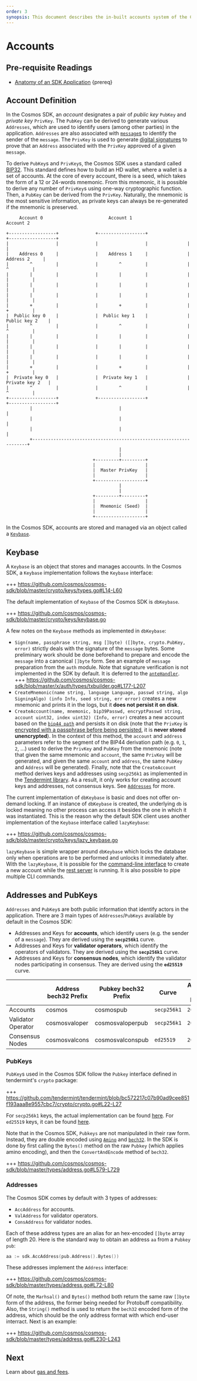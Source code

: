 ```yaml
---
order: 3
synopsis: This document describes the in-built accounts system of the Cosmos SDK.
---
```


# Accounts 

## Pre-requisite Readings

- [Anatomy of an SDK Application](./app-anatomy.md) {prereq}

## Account Definition

In the Cosmos SDK, an *account* designates a pair of *public key* `PubKey` and *private key* `PrivKey`. The `PubKey` can be derived to generate various `Addresses`, which are used to identify users (among other parties) in the application. `Addresses` are also associated with [`message`s](../building-modules/messages-and-queries.md#messages) to identify the sender of the `message`. The `PrivKey` is used to generate [digital signatures](#signatures) to prove that an `Address` associated with the `PrivKey` approved of a given `message`. 

To derive `PubKey`s and `PrivKey`s, the Cosmos SDK uses a standard called [BIP32](https://github.com/bitcoin/bips/blob/master/bip-0032.mediawiki). This standard defines how to build an HD wallet, where a wallet is a set of accounts. At the core of every account, there is a seed, which takes the form of a 12 or 24-words mnemonic. From this mnemonic, it is possible to derive any number of `PrivKey`s using one-way cryptographic function. Then, a `PubKey` can be derived from the `PrivKey`. Naturally, the mnemonic is the most sensitive information, as private keys can always be re-generated if the mnemonic is preserved. 

```
     Account 0                         Account 1                         Account 2

+------------------+              +------------------+               +------------------+
|                  |              |                  |               |                  |
|    Address 0     |              |    Address 1     |               |    Address 2     |
|        ^         |              |        ^         |               |        ^         |
|        |         |              |        |         |               |        |         |
|        |         |              |        |         |               |        |         |
|        |         |              |        |         |               |        |         |
|        +         |              |        +         |               |        +         |
|  Public key 0    |              |  Public key 1    |               |  Public key 2    |
|        ^         |              |        ^         |               |        ^         |
|        |         |              |        |         |               |        |         |
|        |         |              |        |         |               |        |         |
|        |         |              |        |         |               |        |         |
|        +         |              |        +         |               |        +         |
|  Private key 0   |              |  Private key 1   |               |  Private key 2   |
|        ^         |              |        ^         |               |        ^         |
+------------------+              +------------------+               +------------------+
         |                                 |                                  |
         |                                 |                                  |
         |                                 |                                  |
         +--------------------------------------------------------------------+
                                           |
                                           |
                                 +---------+---------+
                                 |                   |
                                 |  Master PrivKey   |
                                 |                   |
                                 +-------------------+
                                           |
                                           |
                                 +---------+---------+
                                 |                   |
                                 |  Mnemonic (Seed)  |
                                 |                   |
                                 +-------------------+
```

In the Cosmos SDK, accounts are stored and managed via an object called a [`Keybase`](#keybase).

## Keybase

A `Keybase` is an object that stores and manages accounts. In the Cosmos SDK, a `Keybase` implementation follows the `Keybase` interface:

+++ https://github.com/cosmos/cosmos-sdk/blob/master/crypto/keys/types.go#L14-L60

The default implementation of `Keybase` of the Cosmos SDK is `dbKeybase`. 

+++ https://github.com/cosmos/cosmos-sdk/blob/master/crypto/keys/keybase.go

A few notes on the `Keybase` methods as implemented in `dbKeybase`:

- `Sign(name, passphrase string, msg []byte) ([]byte, crypto.PubKey, error)` strictly deals with the signature of the `message` bytes. Some preliminary work should be done beforehand to prepare and encode the `message`  into a canonical `[]byte` form. See an example of `message` preparation from the `auth` module. Note that signature verification is not implemented in the SDK by default. It is deferred to the [`anteHandler`](#antehandler).
	+++ https://github.com/cosmos/cosmos-sdk/blob/master/x/auth/types/txbuilder.go#L177-L207
- `CreateMnemonic(name string, language Language, passwd string, algo SigningAlgo) (info Info, seed string, err error)` creates a new mnemonic and prints it in the logs, but it **does not persist it on disk**. 
- `CreateAccount(name, mnemonic, bip39Passwd, encryptPasswd string, account uint32, index uint32) (Info, error)` creates a new account based on the [`bip44 path`](https://github.com/bitcoin/bips/blob/master/bip-0044.mediawiki) and persists it on disk (note that the `PrivKey` is [encrypted with a passphrase before being persisted](https://github.com/cosmos/cosmos-sdk/blob/master/crypto/keys/mintkey/mintkey.go), it is **never stored unencrypted**). In the context of this method, the `account` and `address` parameters refer to the segment of the BIP44 derivation path (e.g. `0`, `1`, `2`, ...) used to derive the `PrivKey` and `PubKey` from the mnemonic (note that given the same mnemonic and `account`, the same `PrivKey` will be generated, and given the same `account` and `address`, the same `PubKey` and `Address` will be generated). Finally, note that the `CreateAccount` method derives keys and addresses using `secp256k1` as implemented in the [Tendermint library](https://github.com/tendermint/tendermint/tree/bc572217c07b90ad9cee851f193aaa8e9557cbc7/crypto/secp256k1). As a result, it only works for creating account keys and addresses, not consensus keys. See [`Addresses`](#addresses) for more.

The current implementation of `dbKeybase` is basic and does not offer on-demand locking. If an instance of `dbKeybase` is created, the underlying `db` is locked meaning no other process can access it besides the one in which it was instantiated. This is the reason why the default SDK client uses another implementation of the `Keybase` interface called `lazyKeybase`:
	
	
+++ https://github.com/cosmos/cosmos-sdk/blob/master/crypto/keys/lazy_keybase.go

`lazyKeybase` is simple wrapper around `dbKeybase` which locks the database only when operations are to be performed and unlocks it immediately after. With the `lazyKeybase`, it is possible for the [command-line interface](../interfaces/cli.md) to create a new account while the [rest server](../interfaces/rest.md) is running. It is also possible to pipe multiple CLI commands. 

## Addresses and PubKeys

`Addresses` and `PubKey`s are both public information that identify actors in the application. There are 3 main types of `Addresses`/`PubKeys` available by default in the Cosmos SDK:

- Addresses and Keys for **accounts**, which identify users (e.g. the sender of a `message`). They are derived using the **`secp256k1`** curve. 
- Addresses and Keys for **validator operators**, which identify the operators of validators. They are derived using the **`secp256k1`** curve. 
- Addresses and Keys for **consensus nodes**, which identify the validator nodes participating in consensus. They are derived using the **`ed25519`** curve.

|                    | Address bech32 Prefix | Pubkey bech32 Prefix | Curve       | Address byte length | Pubkey byte length |
|--------------------|-----------------------|----------------------|-------------|---------------------|--------------------|
| Accounts           | cosmos                | cosmospub            | `secp256k1` | `20`                | `33`               |
| Validator Operator | cosmosvaloper         | cosmosvaloperpub     | `secp256k1` | `20`                | `33`               |
| Consensus Nodes    | cosmosvalcons         | cosmosvalconspub     | `ed25519`   | `20`                | `32`               | 

### PubKeys

`PubKey`s used in the Cosmos SDK follow the `Pubkey` interface defined in tendermint's `crypto` package:

+++ https://github.com/tendermint/tendermint/blob/bc572217c07b90ad9cee851f193aaa8e9557cbc7/crypto/crypto.go#L22-L27

For `secp256k1` keys, the actual implementation can be found [here](https://github.com/tendermint/tendermint/blob/bc572217c07b90ad9cee851f193aaa8e9557cbc7/crypto/secp256k1/secp256k1.go#L140). For `ed25519` keys, it can be found [here](https://github.com/tendermint/tendermint/blob/bc572217c07b90ad9cee851f193aaa8e9557cbc7/crypto/ed25519/ed25519.go#L135). 

Note that in the Cosmos SDK, `Pubkeys` are not manipulated in their raw form. Instead, they are double encoded using [`Amino`](../core/encoding.md#amino) and [`bech32`](https://en.bitcoin.it/wiki/Bech32). In the SDK is done by first calling the `Bytes()` method on the raw `Pubkey` (which applies amino encoding), and then the `ConvertAndEncode` method of `bech32`. 

+++ https://github.com/cosmos/cosmos-sdk/blob/master/types/address.go#L579-L729

### Addresses

The Cosmos SDK comes by default with 3 types of addresses:

- `AccAddress` for accounts.
- `ValAddress` for validator operators. 
- `ConsAddress` for validator nodes. 

Each of these address types are an alias for an hex-encoded `[]byte` array of length 20. Here is the standard way to obtain an address `aa` from a `Pubkey pub`:

```go
aa := sdk.AccAddress(pub.Address().Bytes())
```

These addresses implement the `Address` interface:

+++ https://github.com/cosmos/cosmos-sdk/blob/master/types/address.go#L72-L80

Of note, the `Marhsal()` and `Bytes()` method both return the same raw `[]byte` form of the address, the former being needed for Protobuff compatibility. Also, the `String()` method is used to return the `bech32` encoded form of the address, which should be the only address format with which end-user interract. Next is an example:

+++ https://github.com/cosmos/cosmos-sdk/blob/master/types/address.go#L230-L243

## Next

Learn about [gas and fees](./gas-fees.md).